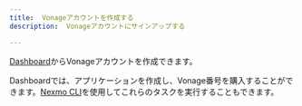 ```yaml
---
title:  Vonageアカウントを作成する
description:  Vonageアカウントにサインアップする

---
```


[Dashboard](https://dashboard.nexmo.com/sign-in)からVonageアカウントを作成できます。

Dashboardでは、アプリケーションを作成し、Vonage番号を購入することができます。[Nexmo CLI](https://github.com/Nexmo/nexmo-cli)を使用してこれらのタスクを実行することもできます。

